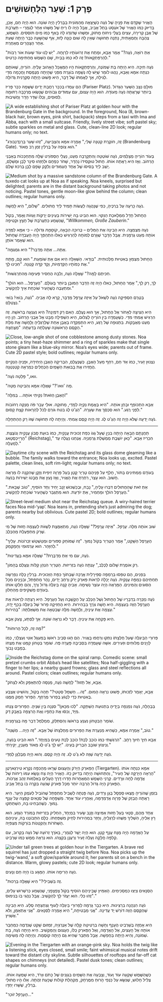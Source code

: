 # פֶּרֶק 1: שַׁעַר הַלְּחָשׁוּשִׁים

הָאֲוִיר שֶׁקִּדֵּם אֶת פָּנֶיהָ שֶׁל נֹעָה כְּשֶׁיָּצְאָה מֵהַמּוֹנִית בְּבֶּרְלִין הָיָה שׁוֹנֶה. הוּא הָיָה חַם, אָכֵן, בְּדִיּוּק כְּמוֹ הָאֲוִיר שֶׁל אֹגֶסְט בְּתֵל אָבִיב, אֲבָל הָיָה לוֹ רֵיחַ שֶׁל מַשֶּׁהוּ אַחֵר לְגַמְרֵי – תַּעֲרֹבֶת שֶׁל אֶבֶן קְרִירָה, עֵצִים בַּעֲלֵי נִיחוֹחַ מָתוֹק, וּמַשֶּׁהוּ שֶׁדִּגְדֵּג לָהּ בָּאַף כְּמוֹ מַיִם תּוֹסְסִים. הַשֶּׁמֶשׁ, צְהֻבָּה וְחֶמְאָתִית, נָתְנָה תְּחוּשָׁה שֶׁאֵין לָהּ שׁוּם כַּוָּנָה לָזוּז, אַף שֶׁהַשָּׁעָה כְּבָר הָיְתָה שְׁעַת אַחַר הַצָּהֳרַיִם מְאֻחֶרֶת.

"אַתְּ רוֹאָה, נֹעָה?" אָמַר אַבָּא, וּמָתַח אֶת זְרוֹעוֹתָיו לִרְוָחָה. "יֵשׁ לָנוּ עוֹד שְׁעוֹת אוֹר רַבּוֹת לְהַרְפַּתְקָאוֹת! זֶה לֹא כְּמוֹ בַּבַּיִת, שָׁם הַשֶּׁמֶשׁ מַחְתִּימָה כַּרְטִיס."

נֹעָה חִיְּכָה. הִיא הָיְתָה בַּת שְׁמוֹנֶה, וְהַרְפַּתְקָאוֹת הָיוּ הַמַּאֲכָל הָאָהוּב עָלֶיהָ. הוֹרֶיהָ, שֶׁאוֹתָם כִּנְּתָה אִמָּא וְאַבָּא, נָהֲגוּ לוֹמַר שֶׁיֵּשׁ לָהּ נְשָׁמָה בּוֹגֶרֶת מִפְּנֵי שֶׁהָיְתָה מְנֻמֶּסֶת וַחֲכָמָה מִדַּי לְגִילָהּ, אַךְ לַאֲמִתּוֹ שֶׁל דָּבָר, הִיא פָּשׁוּט הָיְתָה סַקְרָנִית גְּדוֹלָה.

הֵם עָמְדוּ בְּכִכָּר רַחֲבַת יָדַיִם שֶׁשְּׁמָהּ כִּכַּר פָּרִיז (Pariser Platz). מוּלָם נִצַּב הַשַּׁעַר הַגָּדוֹל בְּיוֹתֵר שֶׁרָאֲתָה נֹעָה מֵעוֹדָהּ. הוּא הָיָה עָצוּם, עִם עַמּוּדִים גְּבוֹהִים שֶׁנָּשְׂאוּ מֶרְכָּבָה רְתוּמָה לְסוּסִים, וְכֻלּוֹ שִׁדֵּר הָדָר וַחֲשִׁיבוּת.

![A wide establishing shot of Pariser Platz at golden hour with the Brandenburg Gate in the background. In the foreground, Noa (8, brown-black hair, brown eyes, pink shirt, backpack) steps from a taxi with Ima and Abba, each with a small suitcase. Friendly, lively street vibe; soft pastel sky; subtle sparkles on metal and glass. Cute, clean-line 2D look; regular humans only; no text.](../../images/ch1_01.png)

"זֶה, חוֹקֶרֶת קְטַנָּה שֶׁלִּי," אָמְרָה אִמָּא וְהִצְבִּיעָה, "זֶהוּ שַׁעַר בְּרַנְדֶּנְבּוּרְג (Brandenburg Gate). הוּא צּוֹפֶה עַל בֶּרְלִין זְמַן רַב מְאוֹד."

בְּעוֹד הוֹרֶיהָ מְצַלְּמִים, נֹעָה שׁוֹטְטָה וְהִתְקָרְבָה מְעַט, נַעֲלֵי הַסְּפּוֹרְט שֶׁלָּהּ מִתְחַכְּכוֹת בְּאַבְנֵי הָרְחוֹב. וְאָז הִיא רָאֲתָה אוֹתוֹ. חָתוּל טוּקְסִידוֹ נֶהְדָּר, שָׁחֹר כְּפֶחָם וּלְחָזֵהוּ סִינָר לָבָן וּמֻשְׁלָם, יָשַׁב לְיַד בְּסִיסוֹ שֶׁל אֶחָד הָעַמּוּדִים וְלִקֵּק שָׂפָם לָבָן בְּרִכּוּז שָׁלֵם.

![Medium shot by a massive sandstone column of the Brandenburg Gate. A tuxedo cat looks up at Noa as if speaking. Noa kneels, surprised but delighted; parents are in the distant background taking photos and not noticing. Pastel tones, gentle moon-like glow behind the column; clean outlines; regular humans only.](../../images/ch1_02.png)

נֹעָה כָּרְעָה עַל בִּרְכֶּיהָ, כְּפִי שֶׁנָּהֲגָה לַעֲשׂוֹת תָּמִיד לְיַד חֲתוּלִים. "שָׁלוֹם," הִיא לָחֲשָׁה.

הֶחָתוּל חָדַל מִמְּלֶאכֶת הַנִּקּוּי. הוּא הִבִּיט בָּהּ יְשִׁירוֹת בְּעֵינַיִם יְרֻקּוֹת וְעַזּוֹת וְאָמַר, בְּקוֹל שֶׁנִּשְׁמַע כְּתַעֲרֹבֶת שֶׁל חָצָץ וּקְטִיפָה, "*Willkommen, Große Zauberin*."

נֹעָה מִצְמְצָה. הִיא הֵבִינָה אֶת הַמִּלִּים – *בְּרוּכָה הַבָּאָה, קוֹסֶמֶת גְּדוֹלָה* – כִּי אִמָּא לִמְּדָה אוֹתָהּ מְעַט גֶּרְמָנִית. אֲבָל הַדָּבָר שֶׁגָּרַם לְמוֹחָהּ לְהַרְגִּישׁ כְּאִלּוּ הִתְהַפֵּךְ הָיָה הָעֻבְדָּה שֶׁחָתוּל הוּא שֶׁאָמַר אוֹתָן.

"אַתָּה... אַתָּה מְדַבֵּר?" הִיא גִּמְגְּמָה.

הֶחָתוּל מִצְמֵץ בְּאִטִּיּוּת מַלְכוּתִית. "בְּוַדַּאי. הַשְּׁאֵלָה הִיא אִם אַתְּ שׁוֹמַעַת." הוּא קָם, מָתַח אֶת כַּפּוֹתָיו הַקִּדְמִיּוֹת, וְקָד קִדָּה קְטַנָּה. "חִכִּינוּ לָךְ."

"חִכִּיתֶם לָמָּה?" שָׁאֲלָה נֹעָה, וְלִבָּהּ הֶחְסִיר פְּעִימָה מֵהִתְרַגְּשׁוּת.

"לָךְ, רַק לָךְ," אָמַר הֶחָתוּל, כְּאִלּוּ הָיָה זֶה הַדָּבָר הַמּוּבָן בְּיוֹתֵר בָּעוֹלָם. "הֶעָרָפֶל... הוּא הוֹלֵךְ וּמִתְעַבֶּה כְּשֶׁהָעִיר שׁוֹכַחַת אֵיךְ לְהַקְשִׁיב."

בְּטֶרֶם הִסְפִּיקָה נֹעָה לִשְׁאֹל עַל אֵיזֶה עֲרָפֶל מְדֻבָּר, קָרָא לָהּ אָבִיהָ. "נֹעָה, בּוֹאִי! בּוֹאִי נִצְטַלֵּם."

הִיא הֵצִיצָה לְאָחוֹר אֶל הֶחָתוּל, אַךְ הוּא נֶעֱלַם. הַאִם רַק דִּמְיְנָה? הִיא נִעְנְעָה בְּרֹאשָׁהּ. זֶה הִרְגִּישׁ אֲמִתִּי מִדַּי. כְּשֶׁעָמְדָה בֵּין הוֹרֶיהָ לַצִּלּוּם, הִיא הִשְׁפִּילָה מַבָּט אֶל אַבְנֵי הָרְחוֹב. הֵן הָיוּ מְעַט מְאֻבָּקוֹת. בִּתְנוּפָה שֶׁל רֶגַע, הִיא הִתְמַקְּדָה בְּאֶבֶן אַחַת שֶׁלְּרַגְלֶיהָ וְלָחֲשָׁה אֶת מִלַּת הַקֶּסֶם הָרִאשׁוֹנָה שֶׁעָלְתָה בְּדַעְתָּהּ: "מְצֻחְצָח."

![Close, low-angle shot of one cobblestone among dusty stones. Noa points; a tiny heat-haze shimmer and a ring of sparkles make that single stone gleam like a blue-sky mirror. Noa’s eyes wide; parents out of frame. Cute 2D pastel style; bold outlines; regular humans only.](../../images/ch1_03.png)

נִצְנוּץ זָעִיר, כְּמוֹ אֵד חַם, רִחֵף מֵעַל הָאֶבֶן. כְּשֶׁנֶּעֱלַם, הִבְרִיקָה הָאֶבֶן הַיְּחִידָה, וּפָנֶיהָ הַנְּקִיִּים הֶחֱזִירוּ אֶת בָּבוּאַת הַשָּׁמַיִם הַכְּחֻלִּים כְּמַרְאָה קְטַנְטַנָּה.

"וואו," פָּלְטָה נֹעָה.

"מָה 'וואו'?" שָׁאֲלָה אִמָּא וְהִבִּיטָה מַטָּה.

"הָאֶבֶן הַזֹּאת! נִקִּיתִי אוֹתָהּ... בְּמִלָּה!"

אַבָּא הִתְכּוֹפֵף וּבָחַן אוֹתָהּ. "הִיא בֶּאֱמֶת נְקִיָּה לְמַדַּי, מְתוּקָה. אוּלַי עָבַר פֹּה מְנַקֵּה רְחוֹבוֹת לִפְנֵי רֶגַע." הוּא סִכְסֵךְ אֶת שְׂעָרָהּ. "הַגֶ'ט לֶג בטח גּוֹרֵם לַכֹּל לְהֵרָאוֹת קְצָת קָסוּם."

נֹעָה יָדְעָה שֶׁלֹּא הָיָה זֶה הַגֶ'ט לֶג. זֶה הָיָה קֶסֶם אֲמִתִּי. וְהָיְתָה לָהּ תְּחוּשָׁה שֶׁזּוֹ רַק הַהַתְחָלָה.

***

תַּחֲנָתָם הַבָּאָה הָיְתָה בִּנְיָן שֶׁעַל גַּגּוֹ כִּפַּת זְכוּכִית עֲנָקִית, כְּמוֹ בּוּעַת סַבּוֹן עֲנָקִית וְנוֹצֶצֶת. "הָרַיְיכְסְטָאג (Reichstag)," הִכְרִיז אַבָּא. "כָּאן יוֹשֶׁבֶת מֶמְשֶׁלֶת גֶּרְמַנְיָה. אֲנַחְנוּ נַעֲלֶה עַד לְמַעְלָה."

![Daytime city scene with the Reichstag and its glass dome gleaming like a bubble. The family walks toward the entrance; Noa looks up, excited. Pastel palette, clean lines, soft rim-light; regular humans only; no text.](../../images/ch1_04.png)

בְּעוֹדָם מַמְתִּינִים בַּתּוֹר, חָלַף עַל פְּנֵיהֶם טֶרְיֶר קָטָן בַּעַל פַּרְוָה זִיפִית וְזָקָן שֶׁהִקְנָה לוֹ מַרְאֶה חָשׁוּב. הוּא עָצַר, רִחְרֵחַ אֶת הָאֲוִיר, וְאָז נָעַץ אֶת מַבָּטוֹ יְשִׁירוֹת בְּנֹעָה.

"אַתְּ זֹאת שֶׁהַחֲתוּלִים דִּבְּרוּ עָלֶיהָ," נָבַח, וּבְכַשְׁכּוּשׁ זָנָב יָחִיד וְחַד הוֹסִיף, "טוֹב שֶׁבָּאת. הֶעָרָפֶל הוֹלֵךְ וּמַחְמִיר, אַתְּ יוֹדַעַת. הוּא מִתְגַּבֵּר כְּשֶׁהָעִיר שׁוֹכַחַת לְהַקְשִׁיב."

![Street-level medium shot near the Reichstag queue. A wiry-haired terrier faces Noa mid-‘yap’. Noa leans in, pretending she’s just admiring the dog; parents nearby but oblivious. Cute pastel 2D; bold outlines; regular humans only.](../../images/ch1_05.png)

שׁוּב אוֹתָהּ מִלָּה. *עֲרָפֶל*. "אֵיזֶה עֲרָפֶל?" שָׁאֲלָה נֹעָה, מִתְאַמֶּצֶת לְשַׁוּוֹת לְעַצְמָהּ חָזוּת שֶׁל מִי שֶׁרַק מִתְפַּעֶלֶת מֵהַכֶּלֶב.

"הֶעָרָפֶל הַשָּׁקֵט," אָמַר הַטֶּרְיֶר בְּקוֹל נָמוּךְ. "זֶה שֶׁמּוֹחֵק סִפּוּרִים וּמְטַשְׁטֵשׁ זִכְרוֹנוֹת. עָלַיִךְ לְהִזָּהֵר. הוּא עַרְמוּמִי וְחָמָקְמַק."

"נֹעָה, עִם מִי אַתְּ מְדַבֶּרֶת?" שָׁאֲלָה אִמָּא בַּעֲדִינוּת.

"רַק אוֹמֶרֶת שָׁלוֹם לַכֶּלֶב," עָנְתָה נֹעָה בִּזְרִיזוּת. הַטֶּרְיֶר הִנְהֵן קַלּוֹת וְנֶעֱלַם בֶּהָמוֹן.

בִּפְנִים, הֵם טִפְּסוּ בְּרַמְפָּה סְפִּירָלִית אֲרֻכָּה שֶׁבְּתוֹךְ כִּפַּת הַזְּכוּכִית. בֶּרְלִין כֻּלָּהּ נִפְרְשָׂה תַּחְתֵּיהֶם כְּמַפָּה עֲנָקִית. נֹעָה יָכְלָה לִרְאוֹת פַּארְק יָרֹק וְרַחַב יָדַיִם, נָהָר מִתְפַּתֵּל, וּבִנְיָנִים מִכָּל הַסּוּגִים וְהַמִּינִים. הַמַּרְאֶה הָיָה עוֹצֵר נְשִׁימָה. אָבִיהָ קָנָה בֵּיגְלֶה גָּדוֹל וְרַךְ, וְהֵם חָלְקוּ אוֹתוֹ בְּעוֹדָם מַשְׁקִיפִים מֵהַחַלּוֹן.

נֹעָה נִזְכְּרָה בִּדְבָרָיו שֶׁל הֶחָתוּל וְשֶׁל הַכֶּלֶב עַל הַקְשָׁבָה וְעַל הֶעָרָפֶל. הִיא רָצְתָה לִרְאוֹת אֶת הֶעָרָפֶל הַזֶּה בְּעַצְמָהּ. הִיא חָשָׁה צֹרֶךְ בִּבְהִירוּת. הִיא הֶחְזִיקָה פֵּרוּר שֶׁל בֵּיגְלֶה בְּכַף יָדָהּ, עָצְמָה אֶת עֵינֶיהָ, וְלָחֲשָׁה מִלָּה שֶׁבִּטְּאָה אֶת מִשְׁאַלְתָּהּ: "בְּהִירוּת."

הִיא פָּקְחָה אֶת עֵינֶיהָ. דָּבָר לֹא נִרְאָה שׁוֹנֶה. אַךְ לְפֶתַע, צָעַק אַבָּא.

"מָה זֶה, לְכָל הָרוּחוֹת?"

פֵּרוּרֵי הַבֵּיגְלֶה שֶׁעַל חֻלְצָתוֹ נִתְּקוּ וְרִחֲפוּ בָּאֲוִיר. הֵם חָגוּ סְבִיב רֹאשׁוֹ בְּמַעְגָּל אִטִּי וְעַצְלָנִי, כְּמוֹ לַוְיָנִים מְלוּחִים וּזְעִירִים. אִשָּׁה שֶׁעָמְדָה בִּסְבִיבָה פָּעֲרָה פֶּה. שׁוֹמֵר בִּטָּחוֹן קִמֵּט אֶת מִצְחוֹ בְּמַבָּט נָבוֹךְ.

![Inside the Reichstag dome on the spiral ramp. Comedic scene: small pretzel crumbs orbit Abba’s head like satellites; Noa half-giggling with a finger to her lips; a nearby guard frowns; glass and steel reflections all around. Pastel colors; clean outlines; regular humans only.](../../images/ch1_06.png)

"אַבָּא, אַל תָּזוּז!" לָחֲשָׁה נֹעָה, מְנַסָּה לְהִתְאַפֵּק וְלֹא לִצְחֹק.

אַבָּא, יֵאָמֵר לִזְכוּתוֹ, פָּשׁוּט נִרְאָה הָמוּם. "זֶה... חַשְׁמַל סְטָטִי?" תָּהָה בְּקוֹל, וְהוֹשִׁיט אֶצְבַּע בְּאִטִּיּוּת כְּדֵי לִנְגֹּעַ בְּפֵרוּר מְרַחֵף. הַפֵּרוּר חָמַק מִמֶּנּוּ.

בְּבֶהָלָה, נֹעָה נִפְנְפָה בְּיָדֶיהָ בִּתְנוּעַת הַשְׁתָּקָה. "לְכוּ מִכָּאן!" סִנְּנָה בֵּין שִׁנֶּיהָ. הַפֵּרוּרִים צָנְחוּ מִיָּד, וְכִסּוּ אֶת כְּתֵפָיו וְאֶת הָרִצְפָה בְּאָבָק דַּק.

שׁוֹמֵר הַבִּטָּחוֹן נִעְנֵעַ בְּרֹאשׁוֹ וְהִסְתַּלֵּק, מְמַלְמֵל דְּבַר מָה בְּגֶרְמָנִית.

"טוֹב," אָמְרָה אִמָּא, כְּשֶׁהִיא מְנַעֶרֶת אֶת הַפֵּרוּרִים מֵחֻלְצָתוֹ שֶׁל אַבָּא. "זֶה הָיָה... מְשֻׁנֶּה."

אַבָּא חִיֵּךְ חִיּוּךְ רָחָב. "הִרְגַּשְׁתִּי כְּמוֹ כּוֹכַב לֶכֶת! כּוֹכַב לֶכֶת טָעִים בִּמְיֻחָד." הוּא הִבִּיט בְּנֹעָה, וְנִיצוֹץ שׁוֹבָב הִבְרִיק בְּעֵינוֹ. "יֵשׁ לָךְ גֶ'ט לֶג מְאוֹד מְעַנְיֵן, יַקִּירָתִי."

נֹעָה יָדְעָה שֶׁזֶּה לֹא גֶ'ט לֶג. זֶה הָיָה קֶסֶם. וְהוּא הָיָה מְבֻלְגָּן לְמַדַּי.

***

הַפַּארְק הַיָּרֹק וְהָעָצוּם שֶׁרָאוּ מֵהַכִּפָּה נִקְרָא טִירְגַארְטֶן (Tiergarten). אִמָּא כִּנְּתָה אוֹתוֹ "הָרֵאָה הַיְּרֻקָּה שֶׁל הָעִיר", וְהַתְּחוּשָׁה הָיְתָה בְּדִיּוּק כָזוֹ. הָאֲוִיר הָיָה צַח וְנָשָׂא עִמּוֹ רֵיחוֹת שֶׁל אֲדָמָה לַחָה וּוְרָדִים. קַרְנֵי הַשֶּׁמֶשׁ הַמְּאֻחָרוֹת חָדְרוּ דֶּרֶךְ הֶעָלִים בְּאַלֻמּוֹת זְהַב אֲרֻכּוֹת. הַפַּארְק הָיָה גָּדוֹל הַרְבֵּה יוֹתֵר מִכָּל פַּארְק שֶׁנֹּעָה בִּקְּרָה בּוֹ בְּתֵל אָבִיב.

בִּזְמַן שֶׁהוֹרֶיהָ מָצְאוּ סַפְסָל בְּגַן וְרָדִים, נֹעָה פָּנְתָה לְשֵׁבִיל מִתְפַּתֵּל שֶׁהוֹבִיל לְעֹמֶק הַיַּעַר. הִיא רָאֲתָה הֶבְזֵק שֶׁל פַּרְוָה אֲדַמְדַּמָּה, וְאַחֲרָיו עוֹד אֶחָד. מִשְׁפָּחָה שֶׁל סְנָאִים קִפְּצָה עַל עָנָף נָמוּךְ. כְּשֶׁהִבְחִינוּ בָּהּ, הִשְׁתַּתְּקוּ.

אֶחָד מֵהֶם, סְנָאִי בַּעַל חָזוּת אַמִּיצָה וְזָנָב שָׂעִיר בִּמְיֻחָד, הִחְלִיק בִּזְרִיזוּת בְּמוֹרַד הַגֶּזַע. הוּא רָץ אֵלֶיהָ, הִשְׁלִיךְ מַשֶּׁהוּ לְרַגְלֶיהָ, וְחָזַר בִּמְהִירוּת לְחֵיק מִשְׁפַּחְתּוֹ. כֻּלָּם הִתְבּוֹנְנוּ בָּהּ, עֵינֵיהֶם הַשְּׁחֹרוֹת וְהַקְּטַנּוֹת בּוֹרְקוֹת מִצִּפִּיָּה.

עַל הָאֲדָמָה הָיָה מֻנָּח עֲנָף קָטָן. הוּא הָיָה יָשָׁר לְגַמְרֵי, בְּאֹרֶךְ זְרוֹעָהּ שֶׁל נֹעָה בְּקֵרוּב, עִם קְלִפָּה חֲלָקָה וְעָלֶה זָעִיר וְרַעֲנָן בִּקְצֵהוּ. הוּא נִרְאָה מַמָּשׁ כְּמוֹ שַׁרְבִיט.

![Under tall green trees at golden hour in the Tiergarten. A brave red squirrel has just dropped a straight twig before Noa. Noa picks up the twig-‘wand,’ a soft glow/sparkle around it; her parents sit on a bench in the distance. Warm, glowy pastels; cute 2D look; regular humans only.](../../images/ch1_07.png)

נֹעָה הֵרִימָה אוֹתוֹ. הַמַּגָּע בּוֹ הָיָה חַם וְנָעִים.

"זֶה בִּשְׁבִילִי?" הִיא שָׁאֲלָה בְּרַכּוּת.

הַסְּנָאִים צִיְּצוּ כִּמְסַכִּימִים. הָאַמִּיץ שֶׁבֵּינֵיהֶם הוֹסִיף בְּקוֹל צַפְצְפָנִי, שֶׁנִּשְׁמַע כְּרִשְׁרוּשׁ עָלִים, "זֶהוּ כְּלִי. הוּא יַעֲזֹר לָךְ לְהַקְשִׁיב. אֲבָל נַהֲגִי בּוֹ בְּנִימוּס."

נֹעָה הִנְהֲנָה בִּרְצִינוּת. הִיא כְּבָר גָּרְמָה לְפֵרוּרֵי בֵּיגְלֶה לָעוּף וְצִחְצְחָה סֶלַע. הִיא הֵבִינָה שֶׁהַקֶּסֶם הַזֶּה דּוֹרֵשׁ יָד עֲדִינָה. "אֲנִי מַבְטִיחָה," הִיא אָמְרָה לַסְּנָאִים. "אֲנִי אֶתְאַמֵּן, וְלֹא אֶשְׁוִיץ."

הִיא אָחֲזָה בְּשַׁרְבִיט הֶעָנָף וְחָשָׁה בִּרְטִיטָה קַלָּה שֶׁל אֵנֶרְגְּיָה, זִמְזוּם שָׁקֵט שֶׁנִּדְמֶה כִּמְחַבֵּר אוֹתָהּ אֶל הָעֵצִים, אֶל הָאֲדָמָה, וְאֶל הַפַּארְק כֻּלּוֹ, הֶעָצוּם וְהַמַּקְשִׁיב. הִיא הָיְתָה נֹעָה, בַּת שְׁמוֹנֶה, וְהִיא הָיְתָה בְּחֻפְשָׁה. אֲבָל מִתַּבֵּר שֶׁהִיא גַּם הָיְתָה קוֹסֶמֶת. וְהָיְתָה לָהּ מְשִׂימָה.

![Evening in the Tiergarten with an orange-pink sky. Noa holds the twig like a listening stick, eyes closed, small smile; faint whimsical musical notes drift toward the distant city skyline. Subtle silhouettes of rooftops and far-off cat shapes on chimneys (not detailed). Pastel dusk tones; clean outlines; regular humans only.](../../images/ch1_08.png)

כְּשֶׁהַשֶּׁמֶשׁ שָׁקְעָה עוֹד וָעוֹד, וְצָבְעָה אֶת הַשָּׁמַיִם בִּגְוָנִים שֶׁל כָּתֹם וּוָרֹד, הִיא שָׁמְעָה אוֹתוֹ. צְלִיל חָלוּשׁ, שֶׁנִּשָּׂא עַל כַּנְפֵי הָרוּחַ מִמֶּרְחָק, מַקְהֵלַת קוֹלוֹת שֶׁכָּעֵת זִהֲתָה. אֵלּוּ הָיוּ חֲתוּלֵי בֶּרְלִין, שֶׁשָּׁרוּ יַחְדָּו.

"*הֶעָרָפֶל זוֹכֵר...*"